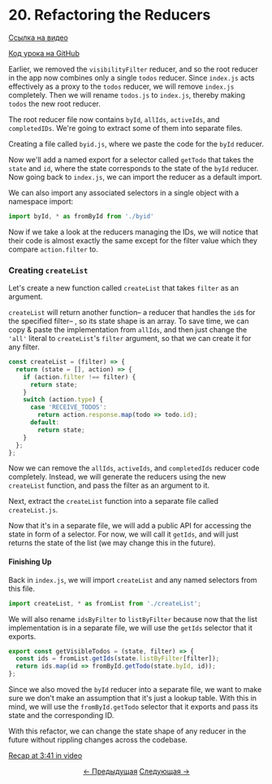 # 20. Refactoring the Reducers
[Ссылка на видео](https://egghead.io/lessons/javascript-redux-refactoring-the-reducers)

[Код урока на GitHub](https://github.com/gaearon/todos/tree/20-splitting-the-reducer-files)

Earlier, we removed the `visibilityFilter` reducer, and so the root reducer in the app now combines only a single `todos` reducer. Since `index.js` acts effectively as a proxy to the `todos` reducer, we will remove `index.js` completely. Then we will rename `todos.js` to `index.js`, thereby making `todos` the new root reducer.

The root reducer file now contains `byId`, `allIds`, `activeIds`, and `completedIDs`. We're going to extract some of them into separate files.

Creating a file called `byid.js`, where we paste the code for the `byId` reducer.

Now we'll add a named export for a selector called `getTodo` that takes the `state` and `id`, where the state corresponds to the state of the `byId` reducer. Now going back to `index.js`, we can import the reducer as a default import.

We can also import any associated selectors in a single object with a namespace import:

```javascript
import byId, * as fromById from './byid'
```

Now if we take a look at the reducers managing the IDs, we will notice that their code is almost exactly the same except for the filter value which they compare `action.filter` to.

### Creating `createList`

Let's create a new function called `createList` that takes `filter` as an argument.

`createList` will return another function– a reducer that handles the `id`s for the specified filter– , so its state shape is an array. To save time, we can copy & paste the implementation from `allIds`, and then just change the `'all'` literal to `createList`'s `filter` argument, so that we can create it for any filter.

```javascript
const createList = (filter) => {
  return (state = [], action) => {
    if (action.filter !== filter) {
      return state;
    }
    switch (action.type) {
      case 'RECEIVE_TODOS':
        return action.response.map(todo => todo.id);
      default:
        return state;
    }
  };
};
```

Now we can remove the `allIds`, `activeIds`, and `completedIds` reducer code completely. Instead, we will generate the reducers using the new `createList` function, and pass the filter as an argument to it.

Next, extract the `createList` function into a separate file called `createList.js`.

Now that it's in a separate file, we will add a public API for accessing the state in form of a selector. For now, we will call it `getIds`, and will just returns the state of the list (we may change this in the future).

#### Finishing Up

Back in `index.js`, we will import `createList` and any named selectors from this file.

```javascript
import createList, * as fromList from './createList';
```

We will also rename `idsByFilter` to `listByFilter` because now that the list implementation is in a separate file, we will use the `getIds` selector that it exports.

```javascript
export const getVisibleTodos = (state, filter) => {
  const ids = fromList.getIds(state.listByFilter[filter]);
  return ids.map(id => fromById.getTodo(state.byId, id));
};
```

Since we also moved the `byId` reducer into a separate file, we want to make sure we don't make an assumption that it's just a lookup table. With this in mind, we will use the `fromById.getTodo` selector that it exports and pass its state and the corresponding ID.

With this refactor, we can change the state shape of any reducer in the future without rippling changes across the codebase.

[Recap at 3:41 in video](https://egghead.io/lessons/javascript-redux-refactoring-the-reducers)


<p align="center">
<a href="./19-Updating_the_State_with_the_Fetched_Data.md"><- Предыдущая</a>
<a href="./21-Displaying_Loading_Indicators.md">Следующая -></a>
</p>
